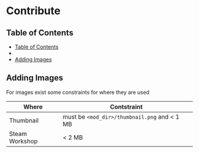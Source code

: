 # Contribute

## Table of Contents

- [Table of Contents](#table-of-contents)
- [](#)
- [Adding Images](#adding-images)

##

## Adding Images

For images exist some constraints for where they are used

| Where          | Contstraint                                  |
| -------------- | -------------------------------------------- |
| Thumbnail      | must be `<mod_dir>/thumbnail.png` and < 1 MB |
| Steam Workshop | < 2 MB                                       |
